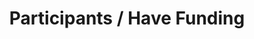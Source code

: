 ---
#layout   : blocks/page-component
component: editors/participants/have-funding.html
title    : Participants / Have Funding
---